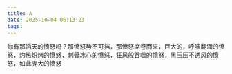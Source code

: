 ```yaml
---
title: A
date: 2025-10-04 06:13:23
tags:
---
```

你有那滔天的愤怒吗？那愤怒势不可挡，那愤怒席卷而来，巨大的，呼啸翻涌的愤怒，灼热炽烤的愤怒，刺骨冰心的愤怒，狂风般吞噬的愤怒，黑压压不透风的愤怒，如此庞大的愤怒
